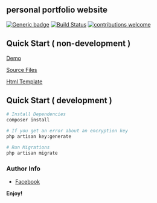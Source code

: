 ## personal portfolio website

[![Generic badge](https://img.shields.io/badge/Verson-1.0.0-<COLOR>.svg)](https://github.com/IANirab/super-portfolio/releases)
[![Build Status](https://travis-ci.org/boennemann/badges.svg?branch=master)](https://github.com/IANirab/super-portfolio/releases)
[![contributions welcome](https://img.shields.io/badge/contributions-welcome-brightgreen.svg?style=flat)](https://github.com/IANirab/super-portfolio/graphs/contributors)

## Quick Start ( non-development )

[Demo](http://wphostbd.net/portfolio/)

[Source Files](https://www.dropbox.com/s/k44urnnqa3z6hag/portfolio-website.zip?dl=0)

[Html Template](https://themeforest.net/item/daniels-one-page-portfolio/21557896)

## Quick Start ( development )

``` bash
# Install Dependencies
composer install

# If you get an error about an encryption key
php artisan key:generate

# Run Migrations
php artisan migrate 
```

### Author Info

- [Facebook](https://web.facebook.com/istiaq.nirab.1)

**Enjoy!**
